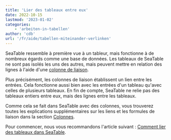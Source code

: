 ```yaml
---
title: 'Lier des tableaux entre eux'
date: 2022-10-15
lastmod: '2023-01-02'
categories:
    - 'arbeiten-in-tabellen'
author: 'cdb'
url: '/fr/aide/tabellen-miteinander-verlinken'
---
```


SeaTable ressemble à première vue à un tableur, mais fonctionne à de nombreux égards comme une base de données. Les tableaux de SeaTable ne sont pas isolés les uns des autres, mais peuvent mettre en relation des lignes à l'aide d'une [colonne de liaison](https://seatable.io/fr/docs/verknuepfungen/wie-man-tabellen-in-seatable-miteinander-verknuepft/).

Plus précisément, les colonnes de liaison établissent un lien entre les entrées. Cela fonctionne aussi bien avec les entrées d'un tableau qu'avec celles de plusieurs tableaux. En fin de compte, SeaTable ne relie pas des tableaux entiers entre eux, mais des lignes entre les tableaux.

Comme cela se fait dans SeaTable avec des colonnes, vous trouverez toutes les explications supplémentaires sur les liens et les formules de liaison dans la section [Colonnes](https://seatable.io/fr/docs-category/spalten/).

Pour commencer, nous vous recommandons l'article suivant : [Comment lier des tableaux dans SeaTable](https://seatable.io/fr/docs/verknuepfungen/wie-man-tabellen-in-seatable-miteinander-verknuepft/).

